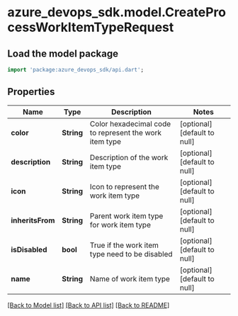 # azure_devops_sdk.model.CreateProcessWorkItemTypeRequest

## Load the model package
```dart
import 'package:azure_devops_sdk/api.dart';
```

## Properties
Name | Type | Description | Notes
------------ | ------------- | ------------- | -------------
**color** | **String** | Color hexadecimal code to represent the work item type | [optional] [default to null]
**description** | **String** | Description of the work item type | [optional] [default to null]
**icon** | **String** | Icon to represent the work item type | [optional] [default to null]
**inheritsFrom** | **String** | Parent work item type for work item type | [optional] [default to null]
**isDisabled** | **bool** | True if the work item type need to be disabled | [optional] [default to null]
**name** | **String** | Name of work item type | [optional] [default to null]

[[Back to Model list]](../README.md#documentation-for-models) [[Back to API list]](../README.md#documentation-for-api-endpoints) [[Back to README]](../README.md)


